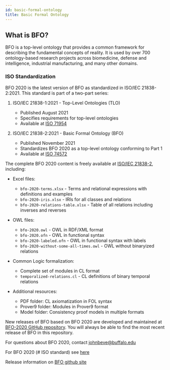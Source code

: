 ```yaml
---
id: basic-formal-ontology
title: Basic Formal Ontology
---
```


## What is BFO?

BFO is a top-level ontology that provides a common framework for describing the fundamental concepts of reality. It is used by over 700 ontology-based research projects across biomedicine, defense and intelligence, industrial manufacturing, and many other domains. 

### ISO Standardization

BFO 2020 is the latest version of BFO as standardized in ISO/IEC 21838-2:2021. This standard is part of a two-part series:

1. ISO/IEC 21838-1:2021 - Top-Level Ontologies (TLO)
   - Published August 2021
   - Specifies requirements for top-level ontologies
   - Available at [ISO 71954](https://www.iso.org/standard/71954.html)

2. ISO/IEC 21838-2:2021 - Basic Formal Ontology (BFO)
   - Published November 2021
   - Standardizes BFO 2020 as a top-level ontology conforming to Part 1
   - Available at [ISO 74572](https://www.iso.org/standard/74572.html)

The complete BFO 2020 content is freely available at [ISO/IEC 21838-2](https://standards.iso.org/iso-iec/21838/-2/ed-1/en/), including:

- Excel files:
  - `bfo-2020-terms.xlsx` - Terms and relational expressions with definitions and examples
  - `bfo-2020-iris.xlsx` - IRIs for all classes and relations
  - `bfo-2020-relations-table.xlsx` - Table of all relations including inverses and reverses

- OWL files:
  - `bfo-2020.owl` - OWL in RDF/XML format
  - `bfo-2020.ofn` - OWL in functional syntax
  - `bfo-2020-labeled.ofn` - OWL in functional syntax with labels
  - `bfo-2020-without-some-all-times.owl` - OWL without binaryized relations

- Common Logic formalization:
  - Complete set of modules in CL format
  - `temporalized-relations.cl` - CL definitions of binary temporal relations

- Additional resources:
  - PDF folder: CL axiomatization in FOL syntax
  - Prover9 folder: Modules in Prover9 format
  - Model folder: Consistency proof models in multiple formats

New releases of BFO based on BFO 2020 are developed and maintained at [BFO-2020 GitHub repository](https://github.com/BFO-ontology/BFO-2020). You will always be able to find the most recent release of BFO in this repository. 

For questions about BFO 2020, contact johnbeve@buffalo.edu

For BFO 2020 (# ISO standard) see [here](http://ncorwiki.buffalo.edu/index.php/BFO_2020)

Release information on [BFO github site](https://github.com/bfo-ontology/BFO/wiki)

